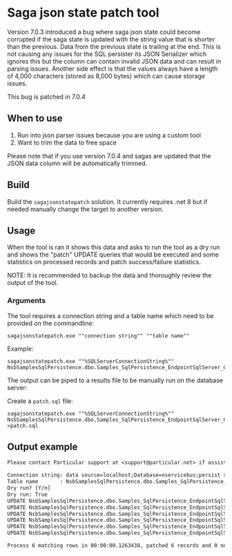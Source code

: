 # Saga json state patch tool

Version 7.0.3 introduced a bug where saga json state could become corrupted if the saga state is updated with the string value that is shorter than the previous. Data from the previous state is trailing at the end. This is not causing any issues for the SQL persister its JSON Serializer which ignores this but the column can contain invalid JSON data and can result in parsing issues. Another side effect is that the values always have a length of 4,000 characters (stored as 8,000 bytes) which can cause storage issues.

This bug is patched in 7.0.4

## When to use

1. Run into json parser issues because you are using a custom tool
2. Want to trim the data to free space

Please note that if you use version 7.0.4 and sagas are updated that the JSON data column will be automatically trimmed.

## Build

Build the `sagajsonstatepatch` solution. It currently requires .net 8 but if needed manually change the target to another version.

## Usage

When the tool is ran it shows this data and asks to run the tool as a dry run and shows the "patch" UPDATE queries that would be executed and some statistics on processed records and patch success/failure statistics.

NOTE: It is recommended to backup the data and thoroughly review the output of the tool. 

### Arguments

The tool requires a connection string and a table name which need to be provided on the commandline:

    sagajsonstatepatch.exe ""connection string"" ""table name""

Example:

    sagajsonstatepatch.exe ""%SQLServerConnectionString%"" NsbSamplesSqlPersistence.dbo.Samples_SqlPersistence_EndpointSqlServer_OrderSaga

The output can be piped to a results file to be manually run on the database server:

Create a `patch.sql` file:

    sagajsonstatepatch.exe ""%SQLServerConnectionString%"" NsbSamplesSqlPersistence.dbo.Samples_SqlPersistence_EndpointSqlServer_OrderSaga >patch.sql

## Output example

```txt
Please contact Particular support at <support@particular.net> if assistance is required.

Connection string: data source=localhost;Database=nservicebus;persist security info=True;User Id=sa;Password=yourStrong(!)Password;Encrypt=false
Table name       : NsbSamplesSqlPersistence.dbo.Samples_SqlPersistence_EndpointSqlServer_OrderSaga
Dry run? [Y/n]
Dry run: True
UPDATE NsbSamplesSqlPersistence.dbo.Samples_SqlPersistence_EndpointSqlServer_OrderSaga SET Data = left(Data, 331) WHERE Id=a9711f31-daef-47ba-8ef0-b0bc00d928e5
UPDATE NsbSamplesSqlPersistence.dbo.Samples_SqlPersistence_EndpointSqlServer_OrderSaga SET Data = left(Data, 331) WHERE Id=f22712c4-fdf9-44f9-adfb-b0bc00d95a6e
UPDATE NsbSamplesSqlPersistence.dbo.Samples_SqlPersistence_EndpointSqlServer_OrderSaga SET Data = left(Data, 131) WHERE Id=91cbbdc0-9724-48a5-8946-b0bc00da0a33
UPDATE NsbSamplesSqlPersistence.dbo.Samples_SqlPersistence_EndpointSqlServer_OrderSaga SET Data = left(Data, 131) WHERE Id=ff989822-96c3-4835-b702-b0bc00da0a54
UPDATE NsbSamplesSqlPersistence.dbo.Samples_SqlPersistence_EndpointSqlServer_OrderSaga SET Data = left(Data, 131) WHERE Id=b0ff5e31-ac84-4b00-b512-b0bc00da0a88
UPDATE NsbSamplesSqlPersistence.dbo.Samples_SqlPersistence_EndpointSqlServer_OrderSaga SET Data = left(Data, 131) WHERE Id=9eb6a13e-ec1a-4726-a596-b0bc00dae643

Process 6 matching rows in 00:00:00.1263438, patched 6 records and 0 need manual patching.
```
